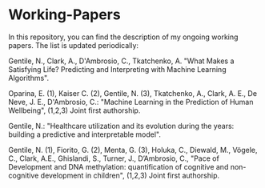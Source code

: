 # Working-Papers
In this repository, you can find the description of my ongoing working papers. The list is updated periodically:

Gentile, N., Clark, A., D'Ambrosio, C., Tkatchenko, A. "What Makes a Satisfying Life? Predicting and Interpreting with Machine Learning Algorithms".

Oparina, E. (1), Kaiser C. (2), Gentile, N. (3), Tkatchenko, A., Clark, A. E., De Neve, J. E., D'Ambrosio, C.: "Machine Learning in the Prediction of Human Wellbeing", (1,2,3) Joint first authorship.
 
Gentile, N.: "Healthcare utilization and its evolution during the years: building a predictive and interpretable model".

Gentile, N. (1), Fiorito, G. (2), Menta, G. (3), Holuka, C., Diewald, M., Vögele, C., Clark, A.E., Ghislandi, S., Turner, J., D’Ambrosio, C., "Pace of Development and DNA methylation: quantification of cognitive and non-cognitive development in children", (1,2,3) Joint first authorship.
